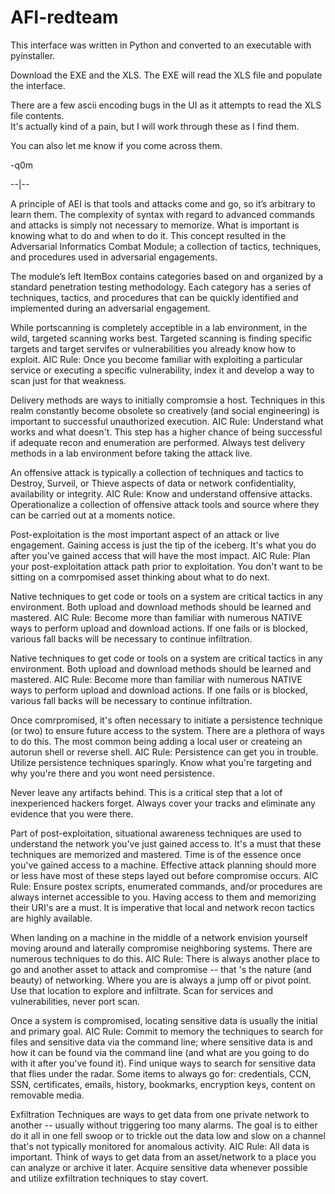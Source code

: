 # AFI-redteam
This interface was written in Python and converted to an executable with pyinstaller.  

Download the EXE and the XLS.  The EXE will read the XLS file and populate the interface.  

There are a few ascii encoding bugs in the UI as it attempts to read the XLS file contents.  
It's actually kind of a pain, but I will work through these as I find them.  

You can also let me know if you come across them.  

-q0m


--|--

A principle of AEI is that tools and attacks come and go, so it’s arbitrary to learn them. The complexity of syntax with regard to advanced commands and attacks is simply not necessary to memorize. What is important is knowing what to do and when to do it. This concept resulted in the Adversarial Informatics Combat Module; a collection of tactics, techniques, and procedures used in adversarial engagements.

The module’s left ItemBox contains categories based on and organized by a standard penetration testing methodology. Each category has a series of techniques, tactics, and procedures that can be quickly identified and implemented during an adversarial engagement.

While portscanning is completely acceptible in a lab environment, in the wild, targeted scanning works best. Targeted scanning is finding specific targets and target servifes or vulnerabilities you already know how to exploit. AIC Rule: Once you become familiar with exploiting a particular service or executing a specific vulnerability, index it and develop a way to scan just for that weakness.

Delivery methods are ways to initially compromsie a host. Techniques in this realm constantly become obsolete so creatively (and social engineering) is important to successful unauthorized execution. AIC Rule: Understand what works and what doesn't. This step has a higher chance of being successful if adequate recon and enumeration are performed. Always test delivery methods in a lab environment before taking the attack live.

An offensive attack is typically a collection of techniques and tactics to Destroy, Surveil, or Thieve aspects of data or network confidentiality, availability or integrity. AIC Rule: Know and understand offensive attacks. Operationalize a collection of offensive attack tools and source where they can be carried out at a moments notice.

Post-exploitation is the most important aspect of an attack or live engagement. Gaining access is just the tip of the iceberg. It's what you do after you've gained access that will have the most impact. AIC Rule: Plan your post-exploitation attack path prior to exploitation. You don't want to be sitting on a comrpomised asset thinking about what to do next.

Native techniques to get code or tools on a system are critical tactics in any environment. Both upload and download methods should be learned and mastered. AIC Rule: Become more than familiar with numerous NATIVE ways to perform upload and download actions. If one fails or is blocked, various fall backs will be necessary to continue infiltration.

Native techniques to get code or tools on a system are critical tactics in any environment. Both upload and download methods should be learned and mastered. AIC Rule: Become more than familiar with numerous NATIVE ways to perform upload and download actions. If one fails or is blocked, various fall backs will be necessary to continue infiltration.

Once comrpromised, it's often necessary to initiate a persistence technique (or two) to ensure future access to the system. There are a plethora of ways to do this. The most common being adding a local user or createing an autorun shell or reverse shell. AIC Rule: Persistence can get you in trouble. Utilize persistence techniques sparingly. Know what you're targeting and why you're there and you wont need persistence.

Never leave any artifacts behind. This is a critical step that a lot of inexperienced hackers forget. Always cover your tracks and eliminate any evidence that you were there.

Part of post-exploitation, situational awareness techniques are used to understand the network you've just gained access to. It's a must that these techniques are memorized and mastered. Time is of the essence once you've gained access to a machine. Effective attack planning should more or less have most of these steps layed out before compromise occurs. AIC Rule: Ensure postex scripts, enumerated commands, and/or procedures are always internet accessible to you. Having access to them and memorizing their URI's are a must. It is imperative that local and network recon tactics are highly available.

When landing on a machine in the middle of a network envision yourself moving around and laterally compromise neighboring systems. There are numerous techniques to do this. AIC Rule: There is always another place to go and another asset to attack and compromise -- that 's the nature (and beauty) of networking. Where you are is always a jump off or pivot point. Use that location to explore and infiltrate. Scan for services and vulnerabilities, never port scan.

Once a system is compromised, locating sensitive data is usually the initial and primary goal. AIC Rule: Commit to memory the techniques to search for files and sensitive data via the command line; where sensitive data is and how it can be found via the command line (and what are you going to do with it after you've found it). Find unique ways to search for sensitive data that flies under the radar. Some items to always go for: credentials, CCN, SSN, certificates, emails, history, bookmarks, encryption keys, content on removable media.

Exfiltration Techniques are ways to get data from one private network to another -- usually without triggering too many alarms. The goal is to either do it all in one fell swoop or to trickle out the data low and slow on a channel that's not typically monitored for anomalous activity. AIC Rule: All data is important. Think of ways to get data from an asset/network to a place you can analyze or archive it later. Acquire sensitive data whenever possible and utilize exfiltration techniques to stay covert.
